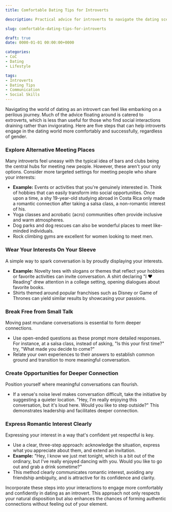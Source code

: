 ```yaml
---
title: Comfortable Dating Tips for Introverts

description: Practical advice for introverts to navigate the dating scene with ease and confidence, covering alternative meeting places and conversational tactics.

slug: comfortable-dating-tips-for-introverts

draft: true
date: 0000-01-01 00:00:00+0000

categories:
- CoC
- Dating
- Lifestyle

tags:
- Introverts
- Dating Tips
- Communication
- Social Skills
---
```


Navigating the world of dating as an introvert can feel like embarking on a perilous journey. Much of the advice floating around is catered to extroverts, which is less than useful for those who find social interactions draining rather than invigorating. Here are five steps that can help introverts engage in the dating world more comfortably and successfully, regardless of gender.

### Explore Alternative Meeting Places

Many introverts feel uneasy with the typical idea of bars and clubs being the central hubs for meeting new people. However, these aren't your only options. Consider more targeted settings for meeting people who share your interests:

- **Example:** Events or activities that you're genuinely interested in. Think of hobbies that can easily transform into social opportunities. Once upon a time, a shy 19-year-old studying abroad in Costa Rica only made a romantic connection after taking a salsa class, a non-romantic interest of his.
- Yoga classes and acrobatic (acro) communities often provide inclusive and warm atmospheres.
- Dog parks and dog rescues can also be wonderful places to meet like-minded individuals.
- Rock climbing gyms are excellent for women looking to meet men.

### Wear Your Interests On Your Sleeve

A simple way to spark conversation is by proudly displaying your interests.

- **Example:** Novelty tees with slogans or themes that reflect your hobbies or favorite activities can invite conversation. A shirt declaring "I ♥ Reading" drew attention in a college setting, opening dialogues about favorite books.
- Shirts themed around popular franchises such as Disney or Game of Thrones can yield similar results by showcasing your passions.

### Break Free from Small Talk

Moving past mundane conversations is essential to form deeper connections.

- Use open-ended questions as these prompt more detailed responses. For instance, at a salsa class, instead of asking, "Is this your first time?" try, "What made you decide to come?"
- Relate your own experiences to their answers to establish common ground and transition to more meaningful conversation.

### Create Opportunities for Deeper Connection

Position yourself where meaningful conversations can flourish.

- If a venue's noise level makes conversation difficult, take the initiative by suggesting a quieter location. "Hey, I'm really enjoying this conversation, but it's loud here. Would you like to step outside?" This demonstrates leadership and facilitates deeper connection.

### Express Romantic Interest Clearly

Expressing your interest in a way that's confident yet respectful is key.

- Use a clear, three-step approach: acknowledge the situation, express what you appreciate about them, and extend an invitation.
- **Example:** "Hey, I know we just met tonight, which is a bit out of the ordinary, but I've really enjoyed dancing with you. Would you like to go out and grab a drink sometime?"
- This method clearly communicates romantic interest, avoiding any friendship ambiguity, and is attractive for its confidence and clarity.

Incorporate these steps into your interactions to engage more comfortably and confidently in dating as an introvert. This approach not only respects your natural disposition but also enhances the chances of forming authentic connections without feeling out of your element.
